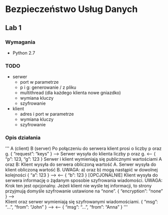# Bezpieczeństwo Usług Danych

## Lab 1

### Wymagania
- Python 2.7

### TODO
- serwer
	- port w parametrze
	- p i g: generowanie / z pliku
	- multithread (dla każdego klienta nowe gniazdko)
	- wymiana kluczy
	- szyfrowanie
- klient
	- adres i port w parametrze
	- wymiana kluczy
	- szyfrowanie

### Opis działania
'''
A (client)                                                            B (server)
          Po połączeniu do serwera klient prosi o liczby p oraz g.
{ “request”: “keys” } --> 
          Serwer wysyła do klienta liczby p oraz g.
                                                      <-- { “p”: 123, “g”: 123 }
          Serwer i klient wymieniają się publicznymi wartościami A oraz B:
          Klient wysyła do serwera obliczoną wartość A.
          Serwer wysyła do klient obliczoną wartość B.
          UWAGA: a) oraz b) mogą nastąpić w dowolnej kolejności
  { “a”: 123 } -->                                              <-- { “b”: 123 }
          [OPCJONALNIE] Klient wysyła do serwera informację o żądanym sposobie szyfrowania wiadomości.
          UWAGA: Krok ten jest opcjonalny. Jeżeli klient nie wyśle tej informacji, to strony przyjmują domyśle szyfrowanie ustawione na “none”.
  { “encryption”: “none” } -->  
          Klient oraz serwer wymieniają się szyfrowanymi wiadomościami.
  { “msg”: “...”, “from”: “John” } -->      <-- { “msg”: “...”, “from”: “Anna” }
  '''
